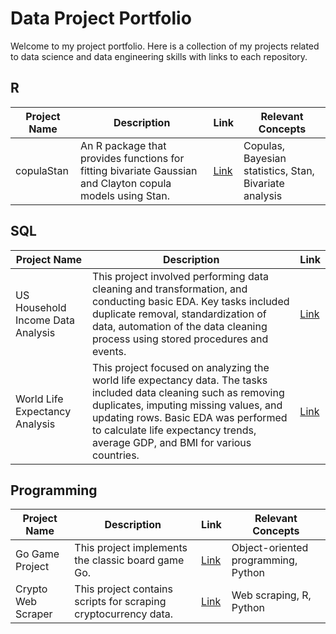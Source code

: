# Data Project Portfolio

Welcome to my project portfolio. Here is a collection of my projects related to data science and data engineering skills with links to each repository.

## R

| Project Name           | Description                                                                 | Link                                                                                        | Relevant Concepts                        |
|------------------------|-----------------------------------------------------------------------------|---------------------------------------------------------------------------------------------|------------------------------------------|
| copulaStan             | An R package that provides functions for fitting bivariate Gaussian and Clayton copula models using Stan. | [Link](https://github.com/benlug/copulaStan) | Copulas, Bayesian statistics, Stan, Bivariate analysis |


## SQL

| Project Name                          | Description                                                                                                                                                                                                                                                                                                  | Link                                                                                                                           |
|---------------------------------------|--------------------------------------------------------------------------------------------------------------------------------------------------------------------------------------------------------------------------------------------------------------------------------------------------------------|--------------------------------------------------------------------------------------------------------------------------------|
| US Household Income Data Analysis     | This project involved performing data cleaning and transformation, and conducting basic EDA. Key tasks included duplicate removal, standardization of data, automation of the data cleaning process using stored procedures and events. | [Link](https://github.com/benlug/sql-projects-portfolio/blob/main/US%20Household%20Income%20Analysis/automated_data_cleaning.md) |
| World Life Expectancy Analysis        | This project focused on analyzing the world life expectancy data. The tasks included data cleaning such as removing duplicates, imputing missing values, and updating rows. Basic EDA was performed to calculate life expectancy trends, average GDP, and BMI for various countries. | [Link](https://github.com/benlug/sql-projects-portfolio/blob/main/World%20Life%20Expectancy%20Analysis/world_life_expectancy_sql_data_wrangling.md)|

## Programming

| Project Name           | Description                                                             | Link                                                                                        | Relevant Concepts                        |
|------------------------|-------------------------------------------------------------------------|---------------------------------------------------------------------------------------------|------------------------------------------|
| Go Game Project        | This project implements the classic board game Go.            | [Link](https://github.com/benlug/project-go-game)                                      | Object-oriented programming, Python              |
| Crypto Web Scraper     | This project contains scripts for scraping cryptocurrency data.           | [Link](https://github.com/benlug/crypto-web-scraper/tree/main)                         | Web scraping, R, Python            |




